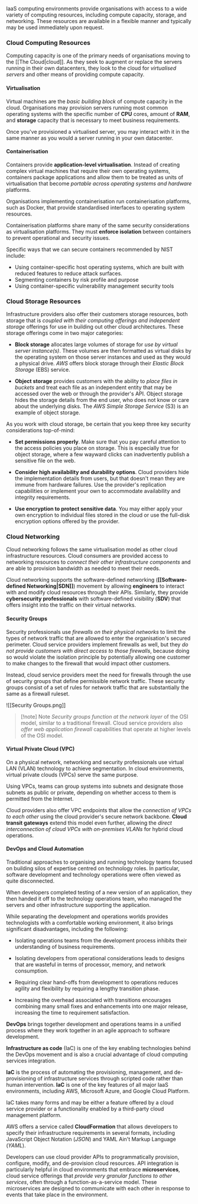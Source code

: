 
IaaS computing environments provide organisations with access to a wide variety of computing resources, including compute capacity, storage, and networking. These resources are available in a flexible manner and typically may be used immediately upon request.

### Cloud Computing Resources

Computing capacity is one of the primary needs of organisations moving to the [[The Cloud|cloud]]. As they seek to augment or replace the servers running in their own datacenters, they look to the cloud for *virtualised servers* and other means of providing compute capacity. 

#### Virtualisation

Virtual machines are the *basic building block* of compute capacity in the cloud. Organisations may provision servers running most common operating systems with the specific number of **CPU** cores, amount of **RAM**, and **storage** capacity that is necessary to meet business requirements.

Once you've provisioned a virtualised server, you may interact with it in the same manner as you would a server running in your own datacenter.

#### Containerisation

Containers provide **application-level virtualisation**. Instead of creating complex virtual machines that require their own operating systems, containers package applications and allow them to be treated as units of virtualisation that become *portable across operating systems and hardware* platforms.

Organisations implementing containerisation run containerisation platforms, such as Docker, that provide standardised interfaces to operating system resources.

Containerisation platforms share many of the same security considerations as virtualisation platforms. They must **enforce isolation** between containers to prevent operational and security issues.

Specific ways that we can secure containers recommended by NIST include:

- Using container-specific host operating systems, which are built with reduced features to reduce attack surfaces.
- Segmenting containers by risk profile and purpose
- Using container-specific vulnerability management security tools

### Cloud Storage Resources

Infrastructure providers also offer their customers storage resources, both storage that is *coupled with their computing offerings and independent storage* offerings for use in building out other cloud architectures. These storage offerings come in two major categories:

- **Block storage** allocates large volumes of storage for *use by virtual server instance(s)*. These volumes are then formatted as virtual disks by the operating system on those server instances and used as they would a physical drive. *AWS* offers block storage through their *Elastic Block Storage* (EBS) service.
  
- **Object storage** provides customers with the ability to *place files in buckets* and treat each file as an independent entity that may be accessed over the web or through the provider's API. Object storage hides the storage details from the end user, who does not know or care about the underlying disks. The *AWS Simple Storage Service* (S3) is an example of object storage.

As you work with cloud storage, be certain that you keep three key security considerations top-of-mind:

- **Set permissions properly**. Make sure that you pay careful attention to the access policies you place on storage. This is especially true for object storage, where a few wayward clicks can inadvertently publish a sensitive file on the web.
  
- **Consider high availability and durability options**. Cloud providers hide the implementation details from users, but that doesn't mean they are immune from hardware failures. Use the provider's replication capabilities or implement your own to accommodate availability and integrity requirements.
  
- **Use encryption to protect sensitive data**. You may either apply your own encryption to individual files stored in the cloud or use the full-disk encryption options offered by the provider.

### Cloud Networking

Cloud networking follows the same virtualisation model as other cloud infrastructure resources. Cloud consumers are provided access to networking resources to *connect their other infrastructure components* and are able to provision bandwidth as needed to meet their needs.

Cloud networking supports the software-defined networking (**[[Software-defined Networking|SDN]]**) movement by allowing **engineers** to interact with and modify cloud resources through their APIs. Similarly, they provide **cybersecurity professionals** with software-defined visibility (**SDV**) that offers insight into the traffic on their virtual networks.

#### Security Groups

Security professionals use *firewalls on their physical networks* to limit the types of network traffic that are allowed to enter the organisation's secured perimeter. Cloud service providers implement firewalls as well, but they *do not provide customers with direct access to those firewalls*, because doing so would violate the isolation principle by potentially allowing one customer to make changes to the firewall that would impact other customers.

Instead, cloud service providers meet the need for firewalls through the use of security groups that define permissible network traffic. These security groups consist of a set of rules for network traffic that are substantially the same as a firewall ruleset.

![[Security Groups.png]]

>[!note] Note
>*Security groups function at the network layer* of the OSI model, similar to a traditional firewall. Cloud service providers also *offer web application firewall* capabilities that operate at higher levels of the OSI model.

#### Virtual Private Cloud (VPC)

On a physical network, networking and security professionals use virtual LAN (VLAN) technology to achieve segmentation. In cloud environments, virtual private clouds (VPCs) serve the same purpose.

Using VPCs, teams can group systems into subnets and designate those subnets as public or private, depending on whether access to them is permitted from the Internet.

Cloud providers also offer VPC endpoints that allow the *connection of VPCs to each other* using the cloud provider's secure network backbone. **Cloud transit gateways** extend this model even further, allowing the *direct interconnection of cloud VPCs with on-premises VLANs* for hybrid cloud operations.

#### DevOps and Cloud Automation

Traditional approaches to organising and running technology teams focused on building silos of expertise centred on technology roles. In particular, software development and technology operations were often viewed as quite disconnected.

When developers completed testing of a new version of an application, they then handed it off to the technology operations team, who managed the servers and other infrastructure supporting the application.

While separating the development and operations worlds provides technologists with a comfortable working environment, it also brings significant disadvantages, including the following:

- Isolating operations teams from the development process inhibits their understanding of business requirements. 
  
- Isolating developers from operational considerations leads to designs that are wasteful in terms of processor, memory, and network consumption.
  
- Requiring clear hand-offs from development to operations reduces agility and flexibility by requiring a lengthy transition phase.
  
- Increasing the overhead associated with transitions encourages combining many small fixes and enhancements into one major release, increasing the time to requirement satisfaction.

**DevOps** brings together development and operations teams in a unified process where they work together in an agile approach to software development.

**Infrastructure as code** (IaC) is one of the key enabling technologies behind the DevOps movement and is also a crucial advantage of cloud computing services integration. 

**IaC** is the process of automating the provisioning, management, and de-provisioning of infrastructure services through scripted code rather than human intervention. **IaC** is one of the key features of all major IaaS environments, including AWS, Microsoft Azure, and Google Cloud Platform.

IaC takes many forms and may be either a feature offered by a cloud service provider or a functionality enabled by a third-party cloud management platform.

AWS offers a service called **CloudFormation** that allows developers to specify their infrastructure requirements in several formats, including JavaScript Object Notation (*JSON*) and YAML Ain't Markup Language (*YAML*).

Developers can use cloud provider APIs to programmatically provision, configure, modify, and de-provision cloud resources. API integration is particularly helpful in cloud environments that embrace **microservices**, cloud service offerings that *provide very granular functions to other services*, often through a function-as-a-service model. These microservices are designed to communicate with each other in response to events that take place in the environment.

